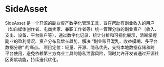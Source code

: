 # SideAsset
SideAsset 是一个开源的副业资产数字化管理工具，旨在帮助有副业收入的用户（如自媒体创作者、电商卖家、兼职工作者等）统一管理分散的副业资产（收入、支出、设备、平台账户等），通过数字化记录、统计分析和可视化展示，清晰掌握副业的盈利情况、资产分布及增长趋势，解决 “副业账目混乱、收益模糊、多平台数据分散” 的痛点。 项目定位：轻量、开源、隐私优先，支持本地数据存储和跨平台使用，避免依赖第三方商业工具的隐私泄露风险，同时允许开发者通过开源社区贡献功能，持续迭代优化。
